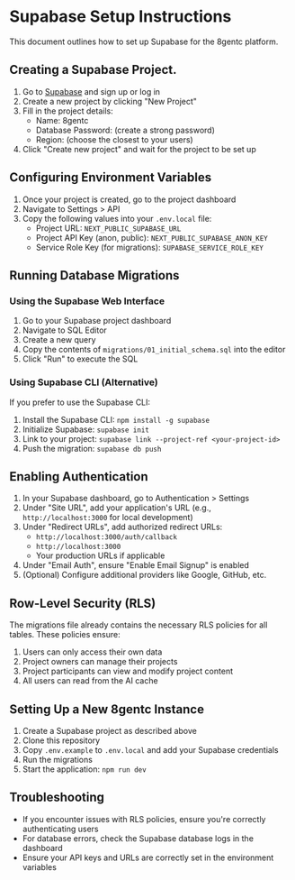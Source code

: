 # Supabase Setup Instructions

This document outlines how to set up Supabase for the 8gentc platform.

## Creating a Supabase Project.

1. Go to [Supabase](https://supabase.com/) and sign up or log in
2. Create a new project by clicking "New Project"
3. Fill in the project details:
   - Name: 8gentc
   - Database Password: (create a strong password)
   - Region: (choose the closest to your users)
4. Click "Create new project" and wait for the project to be set up

## Configuring Environment Variables

1. Once your project is created, go to the project dashboard
2. Navigate to Settings > API
3. Copy the following values into your `.env.local` file:
   - Project URL: `NEXT_PUBLIC_SUPABASE_URL`
   - Project API Key (anon, public): `NEXT_PUBLIC_SUPABASE_ANON_KEY`
   - Service Role Key (for migrations): `SUPABASE_SERVICE_ROLE_KEY`

## Running Database Migrations

### Using the Supabase Web Interface

1. Go to your Supabase project dashboard
2. Navigate to SQL Editor
3. Create a new query
4. Copy the contents of `migrations/01_initial_schema.sql` into the editor
5. Click "Run" to execute the SQL

### Using Supabase CLI (Alternative)

If you prefer to use the Supabase CLI:

1. Install the Supabase CLI: `npm install -g supabase`
2. Initialize Supabase: `supabase init`
3. Link to your project: `supabase link --project-ref <your-project-id>`
4. Push the migration: `supabase db push`

## Enabling Authentication

1. In your Supabase dashboard, go to Authentication > Settings
2. Under "Site URL", add your application's URL (e.g., `http://localhost:3000` for local development)
3. Under "Redirect URLs", add authorized redirect URLs:
   - `http://localhost:3000/auth/callback`
   - `http://localhost:3000`
   - Your production URLs if applicable
4. Under "Email Auth", ensure "Enable Email Signup" is enabled
5. (Optional) Configure additional providers like Google, GitHub, etc.

## Row-Level Security (RLS)

The migrations file already contains the necessary RLS policies for all tables. These policies ensure:

1. Users can only access their own data
2. Project owners can manage their projects
3. Project participants can view and modify project content
4. All users can read from the AI cache

## Setting Up a New 8gentc Instance

1. Create a Supabase project as described above
2. Clone this repository
3. Copy `.env.example` to `.env.local` and add your Supabase credentials
4. Run the migrations
5. Start the application: `npm run dev`

## Troubleshooting

- If you encounter issues with RLS policies, ensure you're correctly authenticating users
- For database errors, check the Supabase database logs in the dashboard
- Ensure your API keys and URLs are correctly set in the environment variables 